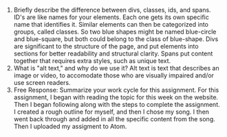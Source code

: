 1. Briefly describe the difference between divs, classes, ids, and spans.
    ID's are like names for your elements. Each one gets its own specific name that identifies it. Similar elements can then be categorized into groups, called classes. So two blue shapes might be named blue-circle and blue-square, but both could belong to the class of blue-shape. Divs are significant to the structure of the page, and put elements into sections for better readability and structural clarity. Spans put content together that requires extra styles, such as unique text.
2. What is "alt text," and why do we use it?
    Alt text is text that describes an image or video, to accomodate those who are visually impaired and/or use screen readers.
3. Free Response: Summarize your work cycle for this assignment.
    For this assignment, I began with reading the topic for this week on the website. Then I began following along with the steps to complete the assignment. I created a rough outline for myself, and then I chose my song. I then went back through and added in all the specific content from the song. Then I uploaded my assigment to Atom.
